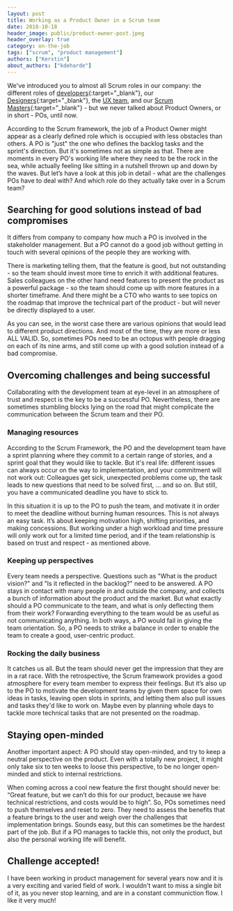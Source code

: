 ```yaml
---
layout: post
title: Working as a Product Owner in a Scrum team
date: 2018-10-18
header_image: public/product-owner-post.jpeg
header_overlay: true
category: on-the-job
tags: ["scrum", "product management"]
authors: ["Kerstin"]
about_authors: ["kdeharde"]
---
```

We've introduced you to almost all Scrum roles in our company:
the different roles of [developers](/blog/on-the-job/working-as-a-java-developer-at-epages/){:target="_blank"}, our [Designers](/blog/on-the-job/working-as-a-ui-designer-at-epages/){:target="_blank"}, the [UX team](/blog/ux-and-design/a-day-in-the-life-of-a-ux-team/), and our [Scrum Masters](/blog/on-the-job/why-i-love-working-as-a-scrum-master/){:target="_blank"} - but we never talked about Product Owners, or in short - POs, until now.

According to the Scrum framework, the job of a Product Owner might appear as a clearly defined role which is occupied with less obstacles than others.
A PO is "just" the one who defines the backlog tasks and the sprint's direction.
But it's sometimes not as simple as that.
There are moments in every PO's working life where they need to be the rock in the sea, while actually feeling like sitting in a nutshell thrown up and down by the waves.
But let’s have a look at this job in detail - what are the challenges POs have to deal with?
And which role do they actually take over in a Scrum team?

## Searching for good solutions instead of bad compromises

It differs from company to company how much a PO is involved in the stakeholder management.
But a PO cannot do a good job without getting in touch with several opinions of the people they are working with.

There is marketing telling them, that the feature is good, but not outstanding - so the team should invest more time to enrich it with additional features.
Sales colleagues on the other hand need features to present the product as a powerful package - so the team should come up with more features in a shorter timeframe.
And there might be a CTO who wants to see topics on the roadmap that improve the technical part of the product - but will never be directly displayed to a user.

As you can see, in the worst case there are various opinions that would lead to different product directions.
And most of the time, they are more or less ALL VALID.
So, sometimes POs need to be an octopus with people dragging on each of its nine arms, and still come up with a good solution instead of a bad compromise.

## Overcoming challenges and being successful

Collaborating with the development team at eye-level in an atmosphere of trust and respect is the key to be a successful PO.
Nevertheless, there are sometimes stumbling blocks lying on the road that might complicate the communication between the Scrum team and their PO.

### Managing resources

According to the Scrum Framework, the PO and the development team have a sprint planning where they commit to a certain range of stories, and a sprint goal that they would like to tackle.
But it's real life: different issues can always occur on the way to implementation, and your commitment will not work out:
Colleagues get sick, unexpected problems come up, the task leads to new questions that need to be solved first, ... and so on.
But still, you have a communicated deadline you have to stick to.

In this situation it is up to the PO to push the team, and motivate it in order to meet the deadline without burning human resources.
This is not always an easy task.
It’s about keeping motivation high, shifting priorities, and making concessions.
But working under a high workload and time pressure will only work out for a limited time period, and if the team relationship is based on trust and respect - as mentioned above.

### Keeping up perspectives

Every team needs a perspective.
Questions such as "What is the product vision?" and "Is it reflected in the backlog?" need to be answered.
A PO stays in contact with many people in and outside the company, and collects a bunch of information about the product and the market.
But what exactly should a PO communicate to the team, and what is only deflecting them from their work?
Forwarding everything to the team would be as useful as not communicating anything.
In both ways, a PO would fail in giving the team orientation.
So, a PO needs to strike a balance in order to enable the team to create a good, user-centric product.

### Rocking the daily business

It catches us all.
But the team should never get the impression that they are in a rat race.
With the retrospective, the Scrum framework provides a good atmosphere for every team member to express their feelings.
But it’s also up to the PO to motivate the development teams by given them space for own ideas in tasks, leaving open slots in sprints, and letting them also pull issues and tasks they'd like to work on.
Maybe even by planning whole days to tackle more technical tasks that are not presented on the roadmap.

## Staying open-minded

Another important aspect: A PO should stay open-minded, and try to keep a neutral perspective on the product.
Even with a totally new project, it might only take six to ten weeks to loose this perspective, to be no longer open-minded and stick to internal restrictions.

When coming across a cool new feature the first thought should never be: “Great feature, but we can’t do this for our product, because we have technical restrictions, and costs would be to high”.
So, POs sometimes need to push themselves and reset to zero.
They need to assess the benefits that a feature brings to the user and weigh over the challenges that implementation brings.
Sounds easy, but this can sometimes be the hardest part of the job.
But if a PO manages to tackle this, not only the product, but also the personal working life will benefit.

## Challenge accepted!

I have been working in product management for several years now and it is a very exciting and varied field of work.
I wouldn't want to miss a single bit of it, as you never stop learning, and are in a constant communiction flow. 
I like it very much!
